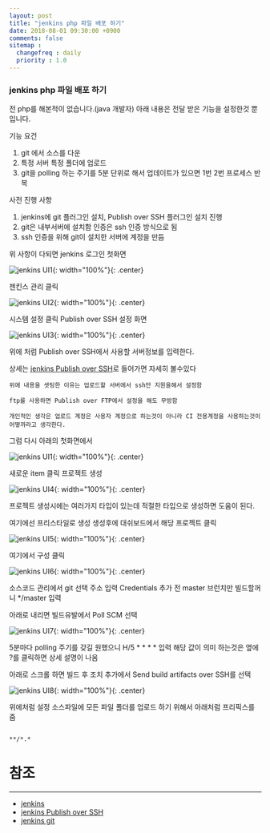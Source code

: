 ```yaml
---
layout: post
title: "jenkins php 파일 배포 하기"
date: 2018-08-01 09:30:00 +0900
comments: false
sitemap :
  changefreq : daily
  priority : 1.0
---
```


### jenkins php 파일 배포 하기

전 php를 해본적이 없습니다.(java 개발자) 아래 내용은 전달 받은 기능을 설정한것 뿐입니다.

기능 요건 

1. git 에서 소스를 다운
2. 특정 서버 특정 폴더에 업로드
3. git을 polling 하는 주기를 5분 단위로 해서 업데이트가 있으면 1번 2번 프로세스 반복

사전 진행 사항

1. jenkins에 git 플러그인 설치, Publish over SSH 플러그인 설치 진행
2. git은 내부서버에 설치함 인증은 ssh 인증 방식으로 됨
3. ssh 인증을 위해 git이 설치한 서버에 계정을 만듬

위 사항이 다되면 jenkins 로그인 첫화면

![jenkins UI1](https://sejoung.github.io/images/2018_08_01_01.jpg){: width="100%"}{: .center}

젠킨스 관리 클릭 

![jenkins UI2](https://sejoung.github.io/images/2018_08_01_02.jpg){: width="100%"}{: .center}

시스템 설정 클릭 Publish over SSH 설정 화면

![jenkins UI3](https://sejoung.github.io/images/2018_08_01_03.jpg){: width="100%"}{: .center}

위에 처럼 Publish over SSH에서 사용할 서버정보를 입력한다. 

상세는 [jenkins Publish over SSH](https://wiki.jenkins.io/display/JENKINS/Publish+Over+SSH+Plugin)로 들어가면 자세히 볼수있다

``` 
위에 내용을 셋팅한 이유는 업로드할 서버에서 ssh만 지원을해서 설정함

ftp를 사용하면 Publish over FTP에서 설정을 해도 무방함

개인적인 생각은 업로드 계정은 사용자 계정으로 하는것이 아니라 CI 전용계정을 사용하는것이 어떻까라고 생각한다.

```

그럼 다시 아래의 첫화면에서 

![jenkins UI1](https://sejoung.github.io/images/2018_08_01_01.jpg){: width="100%"}{: .center}

새로운 item 클릭 프로젝트 생성

![jenkins UI4](https://sejoung.github.io/images/2018_08_01_04.jpg){: width="100%"}{: .center}

프로젝트 생성시에는 여러가지 타입이 있는데 적절한 타입으로 생성하면 도움이 된다.

여기에선 프리스타일로 생성 생성후에 대쉬보드에서 해당 프로젝트 클릭

![jenkins UI5](https://sejoung.github.io/images/2018_08_01_05.jpg){: width="100%"}{: .center}

여기에서 구성 클릭 

![jenkins UI6](https://sejoung.github.io/images/2018_08_01_06.jpg){: width="100%"}{: .center}

소스코드 관리에서 git 선택 주소 입력 Credentials 추가 전 master 브런치만 빌드할꺼니 */master 입력

아래로 내리면 빌드유발에서 Poll SCM 선택

![jenkins UI7](https://sejoung.github.io/images/2018_08_01_07.jpg){: width="100%"}{: .center}

5분마다 polling 주기를 갖길 원했으니 H/5 * * * * 입력 해당 값이 의미 하는것은 옆에 ?를 클릭하면 상세 설명이 나옴

아래로 스크롤 하면 빌드 후 조치 추가에서 Send build artifacts over SSH를 선택 

![jenkins UI8](https://sejoung.github.io/images/2018_08_01_08.jpg){: width="100%"}{: .center}

위에처럼 설정 소스파일에 모든 파일 폴더를 업로드 하기 위해서 아래처럼 프리픽스를 줌

```

**/*.*

```



# 참조 
-----
* [jenkins](https://jenkins.io/)
* [jenkins Publish over SSH](https://wiki.jenkins.io/display/JENKINS/Publish+Over+SSH+Plugin)
* [jenkins git](https://wiki.jenkins.io/display/JENKINS/Git+Plugin)
